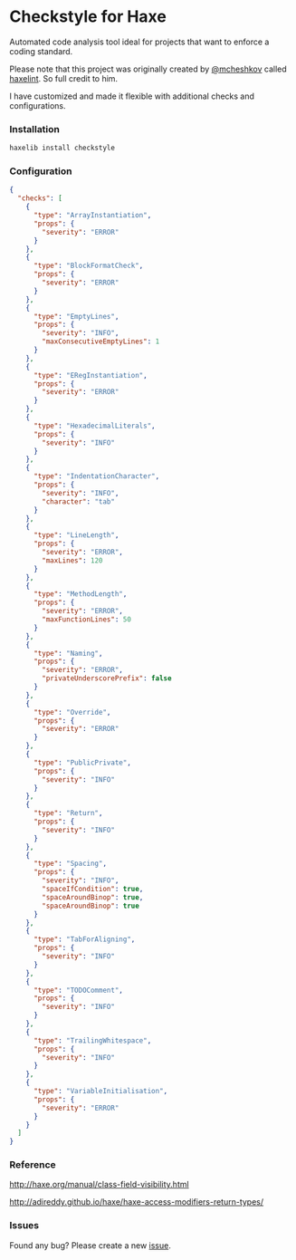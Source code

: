 # Checkstyle for Haxe

Automated code analysis tool ideal for projects that want to enforce a coding standard.

Please note that this project was originally created by [@mcheshkov](https://github.com/mcheshkov) called [haxelint](https://github.com/mcheshkov/haxelint). So full credit to him.

I have customized and made it flexible with additional checks and configurations.

### Installation ###

```haxe
haxelib install checkstyle
```

### Configuration ###

```json
{
  "checks": [
    {
      "type": "ArrayInstantiation",
      "props": {
        "severity": "ERROR"
      }
    },
    {
      "type": "BlockFormatCheck",
      "props": {
        "severity": "ERROR"
      }
    },
    {
      "type": "EmptyLines",
      "props": {
        "severity": "INFO",
        "maxConsecutiveEmptyLines": 1
      }
    },
    {
      "type": "ERegInstantiation",
      "props": {
        "severity": "ERROR"
      }
    },
    {
      "type": "HexadecimalLiterals",
      "props": {
        "severity": "INFO"
      }
    },
    {
      "type": "IndentationCharacter",
      "props": {
        "severity": "INFO",
        "character": "tab"
      }
    },
    {
      "type": "LineLength",
      "props": {
        "severity": "ERROR",
        "maxLines": 120
      }
    },
    {
      "type": "MethodLength",
      "props": {
        "severity": "ERROR",
        "maxFunctionLines": 50
      }
    },
    {
      "type": "Naming",
      "props": {
        "severity": "ERROR",
        "privateUnderscorePrefix": false
      }
    },
    {
      "type": "Override",
      "props": {
        "severity": "ERROR"
      }
    },
    {
      "type": "PublicPrivate",
      "props": {
        "severity": "INFO"
      }
    },
    {
      "type": "Return",
      "props": {
        "severity": "INFO"
      }
    },
    {
      "type": "Spacing",
      "props": {
        "severity": "INFO",
        "spaceIfCondition": true,
        "spaceAroundBinop": true,
        "spaceAroundBinop": true
      }
    },
    {
      "type": "TabForAligning",
      "props": {
        "severity": "INFO"
      }
    },
    {
      "type": "TODOComment",
      "props": {
        "severity": "INFO"
      }
    },
    {
      "type": "TrailingWhitespace",
      "props": {
        "severity": "INFO"
      }
    },
    {
      "type": "VariableInitialisation",
      "props": {
        "severity": "ERROR"
      }
    }
  ]
}
```

### Reference ###

http://haxe.org/manual/class-field-visibility.html

http://adireddy.github.io/haxe/haxe-access-modifiers-return-types/

### Issues ###

Found any bug? Please create a new [issue](https://github.com/adireddy/haxe-checkstyle/issues/new).
